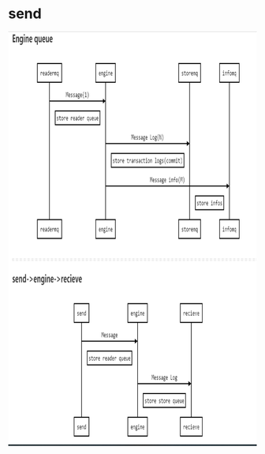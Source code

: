 # send
<img src="https://github.com/zgfzgf/rabbitmq/blob/master/rabbitengine.png" width="880px" height="840px"/>
